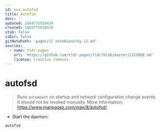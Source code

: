 ```yaml
---
id: osx.autofsd
title: Autofsd
desc: ''
updated: 1664775910439
created: 1664775910439
stub: false
isDir: false
gitNotePath: 'pages/{{ noteHiearchy }}.md'
sources:
  - name: tldr-pages
    url: 'https://github.com/tldr-pages/tldr/blob/master/LICENSE.md'
    license: Creative Commons
---
```

# autofsd

> Runs `automount` on startup and network configuration change events.
> It should not be invoked manually.
> More information: <https://www.manpagez.com/man/8/autofsd/>.

- Start the daemon:

`autofsd`

